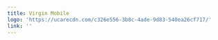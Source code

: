 ```yaml
---
title: Virgin Mobile
logo: 'https://ucarecdn.com/c326e556-3b8c-4ade-9d83-540ea26cf717/'
link: ''
---
```

